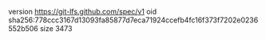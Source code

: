 version https://git-lfs.github.com/spec/v1
oid sha256:778ccc3167d13093fa85877d7eca71924ccefb4fc16f373f7202e0236552b506
size 3473
